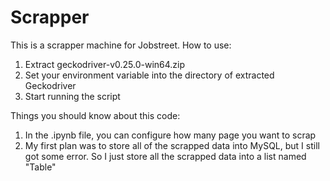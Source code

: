 # Scrapper
This is a scrapper machine for Jobstreet. How to use:
  1. Extract geckodriver-v0.25.0-win64.zip
  2. Set your environment variable into the directory of extracted Geckodriver
  3. Start running the script
  
 Things you should know about this code:
  1. In the .ipynb file, you can configure how many page you want to scrap
  2. My first plan was to store all of the scrapped data into MySQL, but I still got some error. So I just store all the scrapped data into a list named "Table"
